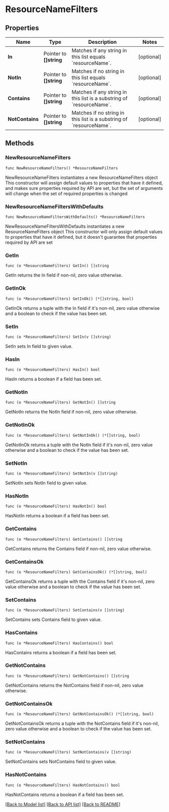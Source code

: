 # ResourceNameFilters

## Properties

Name | Type | Description | Notes
------------ | ------------- | ------------- | -------------
**In** | Pointer to **[]string** | Matches if any string in this list equals &#x60;resourceName&#x60;. | [optional] 
**NotIn** | Pointer to **[]string** | Matches if no string in this list equals &#x60;resourceName&#x60;. | [optional] 
**Contains** | Pointer to **[]string** | Matches if any string in this list is a substring of &#x60;resourceName&#x60;. | [optional] 
**NotContains** | Pointer to **[]string** | Matches if no string in this list is a substring of &#x60;resourceName&#x60;. | [optional] 

## Methods

### NewResourceNameFilters

`func NewResourceNameFilters() *ResourceNameFilters`

NewResourceNameFilters instantiates a new ResourceNameFilters object
This constructor will assign default values to properties that have it defined,
and makes sure properties required by API are set, but the set of arguments
will change when the set of required properties is changed

### NewResourceNameFiltersWithDefaults

`func NewResourceNameFiltersWithDefaults() *ResourceNameFilters`

NewResourceNameFiltersWithDefaults instantiates a new ResourceNameFilters object
This constructor will only assign default values to properties that have it defined,
but it doesn't guarantee that properties required by API are set

### GetIn

`func (o *ResourceNameFilters) GetIn() []string`

GetIn returns the In field if non-nil, zero value otherwise.

### GetInOk

`func (o *ResourceNameFilters) GetInOk() (*[]string, bool)`

GetInOk returns a tuple with the In field if it's non-nil, zero value otherwise
and a boolean to check if the value has been set.

### SetIn

`func (o *ResourceNameFilters) SetIn(v []string)`

SetIn sets In field to given value.

### HasIn

`func (o *ResourceNameFilters) HasIn() bool`

HasIn returns a boolean if a field has been set.

### GetNotIn

`func (o *ResourceNameFilters) GetNotIn() []string`

GetNotIn returns the NotIn field if non-nil, zero value otherwise.

### GetNotInOk

`func (o *ResourceNameFilters) GetNotInOk() (*[]string, bool)`

GetNotInOk returns a tuple with the NotIn field if it's non-nil, zero value otherwise
and a boolean to check if the value has been set.

### SetNotIn

`func (o *ResourceNameFilters) SetNotIn(v []string)`

SetNotIn sets NotIn field to given value.

### HasNotIn

`func (o *ResourceNameFilters) HasNotIn() bool`

HasNotIn returns a boolean if a field has been set.

### GetContains

`func (o *ResourceNameFilters) GetContains() []string`

GetContains returns the Contains field if non-nil, zero value otherwise.

### GetContainsOk

`func (o *ResourceNameFilters) GetContainsOk() (*[]string, bool)`

GetContainsOk returns a tuple with the Contains field if it's non-nil, zero value otherwise
and a boolean to check if the value has been set.

### SetContains

`func (o *ResourceNameFilters) SetContains(v []string)`

SetContains sets Contains field to given value.

### HasContains

`func (o *ResourceNameFilters) HasContains() bool`

HasContains returns a boolean if a field has been set.

### GetNotContains

`func (o *ResourceNameFilters) GetNotContains() []string`

GetNotContains returns the NotContains field if non-nil, zero value otherwise.

### GetNotContainsOk

`func (o *ResourceNameFilters) GetNotContainsOk() (*[]string, bool)`

GetNotContainsOk returns a tuple with the NotContains field if it's non-nil, zero value otherwise
and a boolean to check if the value has been set.

### SetNotContains

`func (o *ResourceNameFilters) SetNotContains(v []string)`

SetNotContains sets NotContains field to given value.

### HasNotContains

`func (o *ResourceNameFilters) HasNotContains() bool`

HasNotContains returns a boolean if a field has been set.


[[Back to Model list]](../README.md#documentation-for-models) [[Back to API list]](../README.md#documentation-for-api-endpoints) [[Back to README]](../README.md)


